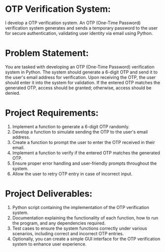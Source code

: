 # OTP Verification System:

I develop a OTP verification system. An OTP (One-Time Password) verification system generates and sends a temporary password to the user for secure authentication, validating user identity via email using Python.


# Problem Statement:

You are tasked with developing an OTP (One-Time Password) verification system in Python. The system should generate a 6-digit OTP and send it to the user's email address for verification. Upon receiving the OTP, the user should enter it into the system for validation. If the entered OTP matches the generated OTP, access should be granted; otherwise, access should be denied.

# Project Requirements:

1. Implement a function to generate a 6-digit OTP randomly.
2. Develop a function to simulate sending the OTP to the user's email address.
3. Create a function to prompt the user to enter the OTP received in their email.
4. Implement a function to verify if the entered OTP matches the generated OTP.
5. Ensure proper error handling and user-friendly prompts throughout the system.
6. Allow the user to retry OTP entry in case of incorrect input.


# Project Deliverables:

1. Python script containing the implementation of the OTP verification system.
2. Documentation explaining the functionality of each function, how to run the program, and any dependencies required.
3. Test cases to ensure the system functions correctly under various scenarios, including correct and incorrect OTP entries.
4. Optionally, you can create a simple GUI interface for the OTP verification system to enhance user experience.
